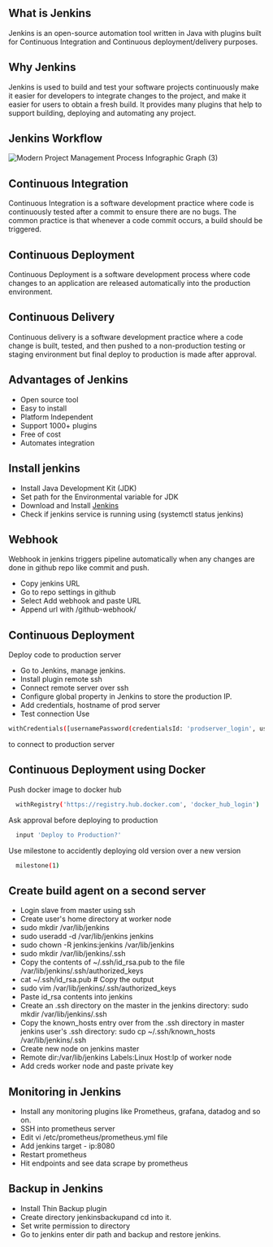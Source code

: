 

## What is Jenkins

Jenkins is an open-source automation tool written in Java with plugins built for Continuous Integration and Continuous deployment/delivery purposes.

## Why Jenkins

Jenkins is used to build and test your software projects continuously make it easier for developers to integrate changes to the project, and make it easier for users to obtain a fresh build. It provides many plugins that help to support building, deploying and automating any project.

## Jenkins Workflow

![Modern Project Management Process Infographic Graph (3)](https://user-images.githubusercontent.com/69889600/214857610-4fc3e64c-a262-4a6b-9e4d-b5b4eed057c6.png)

## Continuous Integration

Continuous Integration is a software development practice where code is continuously tested after a commit to ensure there are no bugs. The common practice is that whenever a code commit occurs, a build should be triggered. 

## Continuous Deployment

Continuous Deployment is a software development process where code changes to an application are released automatically into the production environment.

## Continuous Delivery

Continuous delivery is a software development practice where a code change is built, tested, and then pushed to a non-production testing or staging environment but final deploy to production is made after approval. 

## Advantages of Jenkins

* Open source tool
* Easy to install
* Platform Independent
* Support 1000+ plugins
* Free of cost
* Automates integration 

## Install jenkins

* Install Java Development Kit (JDK)
* Set path for the Environmental variable for JDK
* Download and Install [Jenkins](https://www.jenkins.io/doc/book/installing/)
* Check if jenkins service is running using (systemctl status jenkins)

## Webhook

Webhook in jenkins triggers pipeline automatically when any changes are done in github repo like commit and push.

* Copy jenkins URL 
* Go to repo settings in github
* Select Add webhook and paste URL
* Append url with /github-webhook/

## Continuous Deployment

Deploy code to production server 
* Go to Jenkins, manage jenkins.
* Install plugin remote ssh
* Connect remote server over ssh
* Configure global property in Jenkins to store the production IP.
* Add credentials, hostname of prod server
* Test connection
Use 
```bash
withCredentials([usernamePassword(credentialsId: 'prodserver_login', usernameVariable: 'USERNAME', passwordVariable: 'USERPASS')]) 
```
to connect to production server

## Continuous Deployment using Docker

Push docker image to docker hub

```bash
  withRegistry('https://registry.hub.docker.com', 'docker_hub_login')
```
Ask approval before deploying to production

```bash
  input 'Deploy to Production?'
```
Use milestone to accidently deploying old version over a new version 

```bash
  milestone(1)
```
## Create build agent on a second server 

* Login slave from master using ssh
* Create user's home directory at worker node
* sudo mkdir /var/lib/jenkins
* sudo useradd -d /var/lib/jenkins jenkins
* sudo chown -R jenkins:jenkins /var/lib/jenkins
* sudo mkdir /var/lib/jenkins/.ssh
* Copy the contents of ~/.ssh/id_rsa.pub to the file /var/lib/jenkins/.ssh/authorized_keys
* cat ~/.ssh/id_rsa.pub # Copy the output
* sudo vim /var/lib/jenkins/.ssh/authorized_keys 
* Paste id_rsa contents into jenkins
* Create an .ssh directory on the master in the jenkins directory:
   sudo mkdir /var/lib/jenkins/.ssh
* Copy the known_hosts entry over from the .ssh directory in master   jenkins user's .ssh directory:
  sudo cp ~/.ssh/known_hosts /var/lib/jenkins/.ssh
* Create new node on jenkins master 
* Remote dir:/var/lib/jenkins Labels:Linux Host:Ip of worker node
* Add creds worker node and paste private key

## Monitoring in Jenkins

* Install any monitoring plugins like Prometheus, grafana, datadog   and so on.
* SSH into prometheus server
* Edit vi /etc/prometheus/prometheus.yml file
* Add jenkins target - ip:8080
* Restart prometheus
* Hit endpoints and see data scrape by prometheus


## Backup in Jenkins

* Install Thin Backup plugin
* Create directory jenkinsbackupand cd into it.
* Set write permission to directory
* Go to jenkins enter dir path and backup and restore jenkins.

